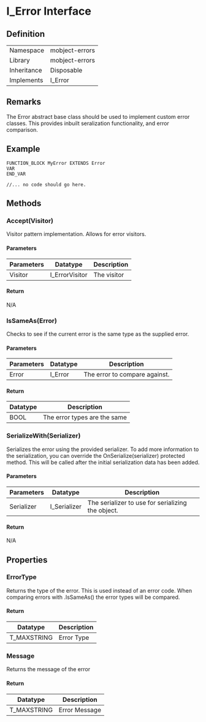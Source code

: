 # I_Error Interface

## Definition

|             |                |
| ----------- | -------------- |
| Namespace   | mobject-errors |
| Library     | mobject-errors |
| Inheritance | Disposable     |
| Implements  | I_Error        |

## Remarks

The Error abstract base class should be used to implement custom error classes. This provides inbuilt seralization functionality, and error comparison.

## Example

```declaration
FUNCTION_BLOCK MyError EXTENDS Error
VAR
END_VAR
```

```body
//... no code should go here.
```

## Methods

### Accept(Visitor)

Visitor pattern implementation. Allows for error visitors.

#### Parameters

| Parameters | Datatype       | Description |
| ---------- | -------------- | ----------- |
| Visitor    | I_ErrorVisitor | The visitor |

#### Return

N/A

### IsSameAs(Error)

Checks to see if the current error is the same type as the supplied error.

#### Parameters

| Parameters | Datatype | Description                   |
| ---------- | -------- | ----------------------------- |
| Error      | I_Error  | The error to compare against. |

#### Return

| Datatype | Description                  |
| -------- | ---------------------------- |
| BOOL     | The error types are the same |

### SerializeWith(Serializer)

Serializes the error using the provided serializer. To add more information to the serialization, you can override the OnSerialize(serializer) protected method. This will be called after the initial serialization data has been added.

#### Parameters

| Parameters | Datatype     | Description                                       |
| ---------- | ------------ | ------------------------------------------------- |
| Serializer | I_Serializer | The serializer to use for serializing the object. |

#### Return

N/A

## Properties

### ErrorType

Returns the type of the error. This is used instead of an error code. When comparing errors with .IsSameAs() the error types will be compared.

#### Return

| Datatype    | Description |
| ----------- | ----------- |
| T_MAXSTRING | Error Type  |

### Message

Returns the message of the error

#### Return

| Datatype    | Description   |
| ----------- | ------------- |
| T_MAXSTRING | Error Message |
